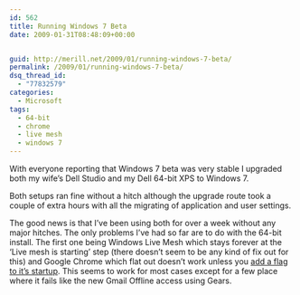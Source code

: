 ```yaml
---
id: 562
title: Running Windows 7 Beta
date: 2009-01-31T08:48:09+00:00


guid: http://merill.net/2009/01/running-windows-7-beta/
permalink: /2009/01/running-windows-7-beta/
dsq_thread_id:
  - "77832579"
categories:
  - Microsoft
tags:
  - 64-bit
  - chrome
  - live mesh
  - windows 7
---
```

<p>With everyone reporting that Windows 7 beta was very stable I upgraded both my wife’s Dell Studio and my Dell 64-bit XPS to Windows 7.</p>  <p>Both setups ran fine without a hitch although the upgrade route took a couple of extra hours with all the migrating of application and user settings.</p>  <p>The good news is that I’ve been using both for over a week without any major hitches. The only problems I’ve had so far are to do with the 64-bit install. The first one being Windows Live Mesh which stays forever at the ‘Live mesh is starting’ step (there doesn’t seem to be any kind of fix out for this) and Google Chrome which flat out doesn’t work unless you <a href="http://www.google.com/support/forum/p/Chrome/thread?tid=5111f112bcd233e1&amp;hl=en">add a flag to it’s startup</a>. This seems to work for most cases except for a few place where it fails like the new Gmail Offline access using Gears.</p>